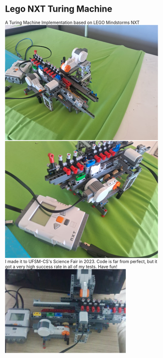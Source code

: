 # Lego NXT Turing Machine
A Turing Machine Implementation based on LEGO Mindstorms NXT
<br>
<img src="./img/Screenshot_1.png">
<img src="./img/Screenshot_3.png">
<br>
I made it to UFSM-CS's Science Fair in 2023.
Code is far from perfect, but it got a very high success rate in all of my tests.
Have fun! 
<br>
<img src="./img/Screenshot_5.png">
